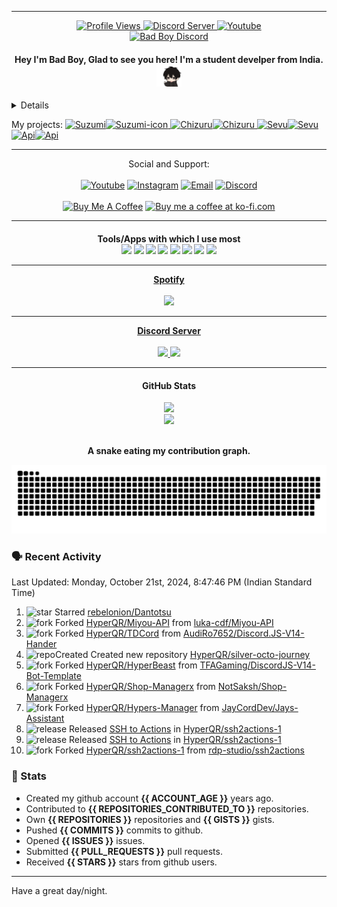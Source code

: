 ----
<p align="center">
   <a href="https://github.com/Bad-Boy-Codes/">
   <img title="Profile Views" src="https://komarev.com/ghpvc/?username=Bad-Boy-Codes&style=flat-square&color=de1032">
   <a />
   <a href="https://dsc.gg/badboy">
   <img title="Discord Server" src="https://img.shields.io/discord/459910889924067358?label=Discord+Community&logo=discord&logoColor=fafafa&style=flat-square&color=de1032">
   <a /><a href="https://www.youtube.com/channel/UC9j9vzkxZvUHWOlDBx-fajw?sub_confirmation=1">
   <img title="Youtube" src="https://img.shields.io/youtube/channel/subscribers/UC9j9vzkxZvUHWOlDBx-fajw?label=You+Tube&logo=youtube&logoColor=fafafa&style=flat-square&color=de1032">
   <a />
   <br>
   <a href="https://discord.com/users/445073800850046977">
   <img title="Bad Boy Discord" src="https://discord.c99.nl/widget/theme-3/445073800850046977.png">
   <a />
</p>
<h4 align="center"> Hey I'm Bad Boy, Glad to see you here! I'm a student develper from India.<img src = "https://github.com/realatharv/GIFs/blob/main/Profile%20GIFs/when-you.gif" width = 40px></h4>
<details>
<summary>About Me</summary><br>
★ Currently working on websites and APIs<br></br>
★ Otaku Weeb<br></br>
★ Websites: <a href="https://api.badboy.is-a.dev">Api</a>, <a href="https://badboy.is-a.dev">Main Website</a>, <a href="https://semant.is-a.dev">Secondary Website</a>
</details>
<p>
   My projects: <a href="https://top.gg/bot/858565390615707668" target="_blank">
   <img alt="Suzumi" width="24px" src="https://i.imgur.com/lmp8A2o_d.webp?maxwidth=640&shape=thumb&fidelity=medium"><img alt="Suzumi-icon" width="70px"src="https://img.shields.io/badge/-Suzumi-de1032?style=flat&logo=codeIgniter&logoColor=white"/>  
   <a /><a href="https://dsc.gg/badboy" target="_blank">
   <img title="Chizuru" width="17px" src="https://static.wikia.nocookie.net/kanojo-okarishimasu/images/b/b1/Chizuru_Profile_Pic_%28Anime%29.png/revision/latest?cb=20210131180844"><img title="Chizuru" width="70px"src="https://img.shields.io/badge/-Chizuru-e63ccc?style=flat&logo=codeIgniter&logoColor=white"/>  
   <a /><a href="https://discord.gg/UTQRXgUAAX" target="_blank">
   <img title="Sevu" width="24px" src="https://i.imgur.com/dkFSAZZ.png"><img title="Sevu" width="56px"src="https://img.shields.io/badge/-Sevu-bc57ff?style=flat&logo=codeIgniter&logoColor=white"/>  
   <a /><a href="https://api.badboy.is-a.dev/" target="_blank">
   <img title="Api" width="54px" src="https://i.imgur.com/ODYGrmU.png"><img title="Api" width="56px"src="https://img.shields.io/badge/-Api-4599ff?style=flat&logo=maserati&logoColor=white"/>  
   <a />

----
</p>
<p align="center">
Social and Support: <br><br><a href="https://www.youtube.com/channel/UC9j9vzkxZvUHWOlDBx-fajw?sub_confirmation=1"><img title="Youtube" src="https://img.shields.io/badge/-Youtube-d60412?style=for-the-badge&logo=youtubegaming&logoColor=white"/></a>
<a href="https://instagram.com/_itz.bad.boy_"><img title="Instagram" src="https://img.shields.io/badge/-Instagram-d9025f?style=for-the-badge&logo=instagram&logoColor=white"/></a>
<a href="mailto:contact@mail.badboy.is-a.dev"><img title="Email" src="https://img.shields.io/badge/-Email-a317c2?style=for-the-badge&logo=Minutemailer&logoColor=white"/></a>
<a href="https://dsc.gg/badboy"><img title="Discord" src="https://img.shields.io/badge/-Discord-5502c2?style=for-the-badge&logo=discord&logoColor=white"/></a>
<br><br><a href="https://www.buymeacoffee.com/bad.boy" target="_blank"><img src="https://cdn.buymeacoffee.com/buttons/v2/default-red.png" alt="Buy Me A Coffee" style="height: 36px !important;height: 36px !important;" ></a> <a href='https://ko-fi.com/semant' target='_blank'><img height='36' style='border:0px;height:36px;' src='https://cdn.ko-fi.com/cdn/kofi3.png?v=3' border='0' alt='Buy me a coffee at ko-fi.com' /></a>

----
<h4 align="center">
Tools/Apps with which I use most </><br>
<img src="https://img.shields.io/badge/node.js%20-%2343853D.svg?&style=for-the-badge&logo=node.js&logoColor=white" />
<img src="https://img.shields.io/badge/javascript%20-%23323330.svg?&style=for-the-badge&logo=javascript&logoColor=%23F7DF1E" />
<img src="https://img.shields.io/badge/Express.js-000000?style=for-the-badge&logo=express&logoColor=white"> <img src="https://img.shields.io/badge/CSS3-1572B6?style=for-the-badge&logo=css3&logoColor=white">
<img src="https://img.shields.io/badge/html5%20-%23E34F26.svg?&style=for-the-badge&logo=html5&logoColor=white" />
<img src="https://img.shields.io/badge/css3%20-%231572B6.svg?&style=for-the-badge&logo=css3&logoColor=white" />
<img src="https://img.shields.io/badge/github%20-%23121011.svg?&style=for-the-badge&logo=github&logoColor=white" />
<img src="https://img.shields.io/badge/MongoDB-%234ea94b.svg?&style=for-the-badge&logo=mongodb&logoColor=white" />

----
<a href="https://open.spotify.com/user/316xfhtouhtysqxs7sncspxxhwwu" target="_blank"> Spotify</a>
<br></br>
<a href="https://spotify-github-profile.vercel.app/api/view?uid=316xfhtouhtysqxs7sncspxxhwwu&redirect=true"><img src = "https://spotify-github-profile.vercel.app/api/view?uid=316xfhtouhtysqxs7sncspxxhwwu&cover_image=true&theme=novatorem&bar_color=ff8a8a&bar_color_cover=true"/>
</a>

----
<div align="center">
<a href="https://dsc.gg/badboy" target="_blank"> Discord Server</a>
<br></br>
<a href="https://dsc.gg/badboy">
<img src="https://discordapp.com/api/guilds/459910889924067358/widget.png?style=banner2"></img>
<a href="https://discord.com/users/445073800850046977"><img src="https://lanyard-profile-readme.vercel.app/api/445073800850046977?idleMessage=Probably%20Watching%20Anime&borderRadius=8px" /></a>
</div>

----
<div align="center">
   <h4 align="center"> GitHub Stats </h4>
   <img src="https://github-readme-stats.vercel.app/api/top-langs/?username=Bad-Boy-Codes&show_icons=true&layout=compact&hide_border=true&theme=monokai&bg_color=18161a" /><br>
   <img src="https://github-readme-stats.vercel.app/api?username=Bad-Boy-Codes&show_icons=true&theme=monokai&hide_border=true&bg_color=18161a" /><br></br>
</div>
</p>
A snake eating my contribution graph.

![snake gif](https://github.com/bad-boy-codes/bad-boy-codes/blob/output/github-contribution-grid-snake.svg)

### 🗣 Recent Activity
<!--RECENT_ACTIVITY:last_update-->
Last Updated: Monday, October 21st, 2024, 8:47:46 PM (Indian Standard Time)
<!--RECENT_ACTIVITY:last_update_end-->
<!--RECENT_ACTIVITY:start-->
1. ![star] Starred [rebelonion/Dantotsu](https://github.com/rebelonion/Dantotsu)
2. ![fork] Forked [HyperQR/Miyou-API](https://github.com/HyperQR/Miyou-API) from [luka-cdf/Miyou-API](https://github.com/luka-cdf/Miyou-API)
3. ![fork] Forked [HyperQR/TDCord](https://github.com/HyperQR/TDCord) from [AudiRo7652/Discord.JS-V14-Hander](https://github.com/AudiRo7652/Discord.JS-V14-Hander)
4. ![repoCreated] Created new repository [HyperQR/silver-octo-journey](https://github.com/HyperQR/silver-octo-journey)
5. ![fork] Forked [HyperQR/HyperBeast](https://github.com/HyperQR/HyperBeast) from [TFAGaming/DiscordJS-V14-Bot-Template](https://github.com/TFAGaming/DiscordJS-V14-Bot-Template)
6. ![fork] Forked [HyperQR/Shop-Managerx](https://github.com/HyperQR/Shop-Managerx) from [NotSaksh/Shop-Managerx](https://github.com/NotSaksh/Shop-Managerx)
7. ![fork] Forked [HyperQR/Hypers-Manager](https://github.com/HyperQR/Hypers-Manager) from [JayCordDev/Jays-Assistant](https://github.com/JayCordDev/Jays-Assistant)
8. ![release] Released [SSH to Actions](https://github.com/HyperQR/ssh2actions-1/releases/tag/12.000) in [HyperQR/ssh2actions-1](https://github.com/HyperQR/ssh2actions-1)
9. ![release] Released [SSH to Actions](https://github.com/HyperQR/ssh2actions-1/releases/tag/3.0.0) in [HyperQR/ssh2actions-1](https://github.com/HyperQR/ssh2actions-1)
10. ![fork] Forked [HyperQR/ssh2actions-1](https://github.com/HyperQR/ssh2actions-1) from [rdp-studio/ssh2actions](https://github.com/rdp-studio/ssh2actions)
<!--RECENT_ACTIVITY:end-->

### 🚀 Stats

- Created my github account **{{ ACCOUNT_AGE }}** years ago.
- Contributed to **{{ REPOSITORIES_CONTRIBUTED_TO }}** repositories.
- Own **{{ REPOSITORIES }}** repositories and **{{ GISTS }}** gists.
- Pushed **{{ COMMITS }}** commits to github.
- Opened **{{ ISSUES }}** issues.
- Submitted **{{ PULL_REQUESTS }}** pull requests.
- Received **{{ STARS }}** stars from github users.

<!-- Badges -->
[issueOpened]: https://cdn.jsdelivr.net/gh/Readme-Workflows/Readme-Icons@main/icons/octicons/IssueOpenedOld.svg
[issueClosed]: https://cdn.jsdelivr.net/gh/Readme-Workflows/Readme-Icons@main/icons/octicons/IssueClosedOld.svg

[prOpened]: https://cdn.jsdelivr.net/gh/Readme-Workflows/Readme-Icons@main/icons/octicons/PullRequestOpened.svg
[prClosed]: https://cdn.jsdelivr.net/gh/Readme-Workflows/Readme-Icons@main/icons/octicons/PullRequestClosed.svg
[prMerged]: https://cdn.jsdelivr.net/gh/Readme-Workflows/Readme-Icons@main/icons/octicons/PullRequestMerged.svg

[comment]: https://cdn.jsdelivr.net/gh/Readme-Workflows/Readme-Icons@main/icons/octicons/Comment.svg

[changesRequested]: https://cdn.jsdelivr.net/gh/Readme-Workflows/Readme-Icons@main/icons/octicons/RequestedChanges.svg
[approved]: https://cdn.jsdelivr.net/gh/Readme-Workflows/Readme-Icons@main/icons/octicons/ApprovedChanges.svg

[repoCreated]: https://cdn.jsdelivr.net/gh/Readme-Workflows/Readme-Icons@main/icons/octicons/Repository.svg
[release]: https://cdn.jsdelivr.net/gh/Readme-Workflows/Readme-Icons@main/icons/octicons/Release.svg
[star]: https://cdn.jsdelivr.net/gh/Readme-Workflows/Readme-Icons@main/icons/octicons/StarredRepository.svg
[wiki]: https://cdn.jsdelivr.net/gh/Readme-Workflows/Readme-Icons@main/icons/octicons/Wiki.svg
[fork]: https://cdn.jsdelivr.net/gh/Readme-Workflows/Readme-Icons@main/icons/octicons/ForkedRepository.svg
[people]: https://cdn.jsdelivr.net/gh/Readme-Workflows/Readme-Icons@main/icons/octicons/People.svg

----
Have a great day/night.

